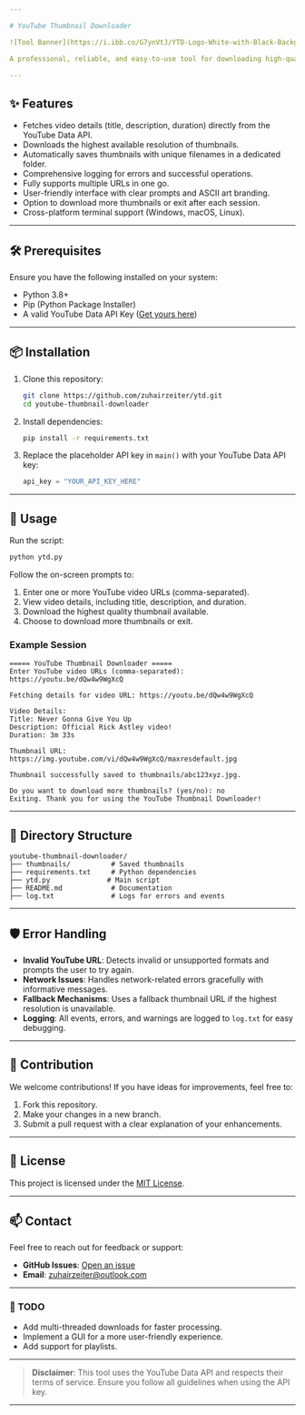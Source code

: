 ```yaml
---

# YouTube Thumbnail Downloader  

![Tool Banner](https://i.ibb.co/G7ynVtJ/YTD-Logo-White-with-Black-Background-5000x5000.png)  

A professional, reliable, and easy-to-use tool for downloading high-quality YouTube thumbnails. With an intuitive CLI interface, error handling, and logging, this tool is perfect for developers and content creators alike.

---
```


## ✨ Features  
- Fetches video details (title, description, duration) directly from the YouTube Data API.  
- Downloads the highest available resolution of thumbnails.  
- Automatically saves thumbnails with unique filenames in a dedicated folder.  
- Comprehensive logging for errors and successful operations.  
- Fully supports multiple URLs in one go.  
- User-friendly interface with clear prompts and ASCII art branding.  
- Option to download more thumbnails or exit after each session.  
- Cross-platform terminal support (Windows, macOS, Linux).  

---

## 🛠️ Prerequisites  
Ensure you have the following installed on your system:  
- Python 3.8+  
- Pip (Python Package Installer)  
- A valid YouTube Data API Key ([Get yours here](https://console.cloud.google.com/))  

---

## 📦 Installation  

1. Clone this repository:  
   ```bash
   git clone https://github.com/zuhairzeiter/ytd.git
   cd youtube-thumbnail-downloader
   ```  

2. Install dependencies:  
   ```bash
   pip install -r requirements.txt
   ```  

3. Replace the placeholder API key in `main()` with your YouTube Data API key:  
   ```python
   api_key = "YOUR_API_KEY_HERE"
   ```  

---

## 🚀 Usage  

Run the script:  
```bash
python ytd.py
```  

Follow the on-screen prompts to:  
1. Enter one or more YouTube video URLs (comma-separated).  
2. View video details, including title, description, and duration.  
3. Download the highest quality thumbnail available.  
4. Choose to download more thumbnails or exit.  

### Example Session  
```plaintext
===== YouTube Thumbnail Downloader =====
Enter YouTube video URLs (comma-separated): https://youtu.be/dQw4w9WgXcQ

Fetching details for video URL: https://youtu.be/dQw4w9WgXcQ

Video Details:
Title: Never Gonna Give You Up
Description: Official Rick Astley video!
Duration: 3m 33s

Thumbnail URL: https://img.youtube.com/vi/dQw4w9WgXcQ/maxresdefault.jpg

Thumbnail successfully saved to thumbnails/abc123xyz.jpg.

Do you want to download more thumbnails? (yes/no): no
Exiting. Thank you for using the YouTube Thumbnail Downloader!
```  

---

## 🧩 Directory Structure  
```plaintext
youtube-thumbnail-downloader/
├── thumbnails/          # Saved thumbnails
├── requirements.txt     # Python dependencies
├── ytd.py              # Main script
├── README.md            # Documentation
├── log.txt              # Logs for errors and events
```

---

## 🛡️ Error Handling  
- **Invalid YouTube URL**: Detects invalid or unsupported formats and prompts the user to try again.  
- **Network Issues**: Handles network-related errors gracefully with informative messages.  
- **Fallback Mechanisms**: Uses a fallback thumbnail URL if the highest resolution is unavailable.  
- **Logging**: All events, errors, and warnings are logged to `log.txt` for easy debugging.  

---

## 🌟 Contribution  

We welcome contributions! If you have ideas for improvements, feel free to:  
1. Fork this repository.  
2. Make your changes in a new branch.  
3. Submit a pull request with a clear explanation of your enhancements.  

---

## 📝 License  

This project is licensed under the [MIT License](LICENSE).  

---

## 📫 Contact  

Feel free to reach out for feedback or support:  
- **GitHub Issues**: [Open an issue](https://github.com/zuhairzeiter/ytd/issues)  
- **Email**: zuhairzeiter@outlook.com  

---

### 🚧 TODO  
- Add multi-threaded downloads for faster processing.  
- Implement a GUI for a more user-friendly experience.  
- Add support for playlists.  

---

> **Disclaimer**: This tool uses the YouTube Data API and respects their terms of service. Ensure you follow all guidelines when using the API key.  

---  
